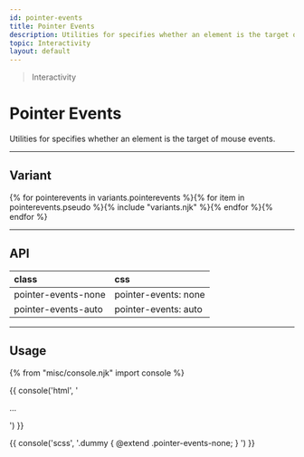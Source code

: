```yaml
---
id: pointer-events
title: Pointer Events
description: Utilities for specifies whether an element is the target of mouse events.
topic: Interactivity
layout: default
---
```


> Interactivity

# Pointer Events

Utilities for specifies whether an element is the target of mouse events.

---

## Variant

<div class="flex flex-gap-2 flex-wrap justify-start items-center">{% for pointerevents in variants.pointerevents %}{% for item in pointerevents.pseudo %}{% include "variants.njk" %}{% endfor %}{% endfor %}</div>

---

## API

| <span class="padding-x-3 padding-y-1 text-white bg-shade-granite-5 font-semibold curve-border-md">class</span> | <span class="padding-x-3 padding-y-1 text-white bg-shade-granite-5 font-semibold curve-border-md">css</span> |
|:--|:--|
| pointer-events-none | pointer-events: none |
| pointer-events-auto | pointer-events: auto |

---

## Usage

{% from "misc/console.njk" import console %}

{{ console('html',
'<div class="pointer-events-none">
    ...
  </div>
') }}

{{ console('scss',
'.dummy {
    @extend
      .pointer-events-none;
}
') }}